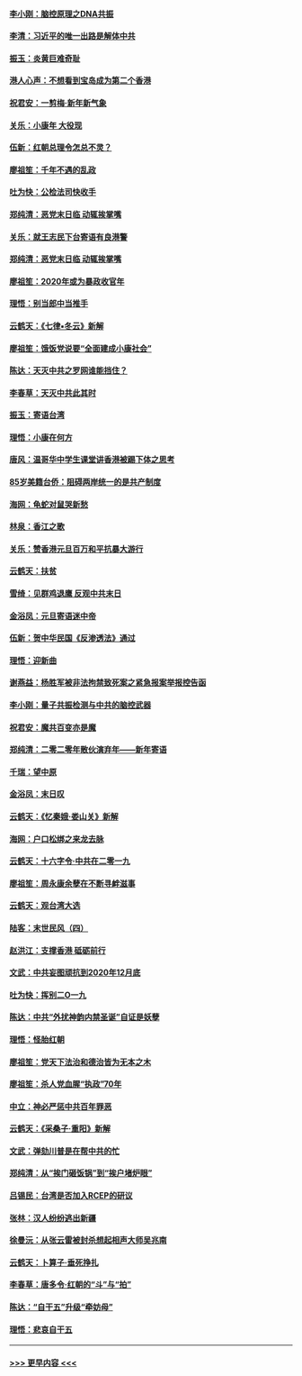 #### [李小刚：脑控原理之DNA共振](../pages/nsc993/n11780962.md?t=01101011) 
#### [李清：习近平的唯一出路是解体中共](../pages/nsc993/n11780866.md?t=01101011) 
#### [振玉：炎黄巨难奇耻](../pages/nsc993/n11779632.md?t=01101011) 
#### [港人心声：不想看到宝岛成为第二个香港](../pages/nsc993/n11778817.md?t=01101011) 
#### [祝君安：一剪梅‧新年新气象](../pages/nsc993/n11776340.md?t=01101011) 
#### [关乐：小康年 大役现](../pages/nsc993/n11774213.md?t=01101011) 
#### [伍新：红朝总理令怎总不灵？](../pages/nsc993/n11770813.md?t=01101011) 
#### [廖祖笙：千年不遇的乱政](../pages/nsc993/n11770373.md?t=01101011) 
#### [吐为快：公检法司快收手](../pages/nsc993/n11770359.md?t=01101011) 
#### [郑纯清：恶党末日临 动辄挨掌嘴](../pages/nsc993/n11769912.md?t=01101011) 
#### [关乐：就王志民下台寄语有良港警](../pages/nsc993/n11769903.md?t=01101011) 
#### [郑纯清：恶党末日临 动辄挨掌嘴](../pages/nsc993/n11769356.md?t=01101011) 
#### [廖祖笙：2020年或为暴政收官年](../pages/nsc993/n11768216.md?t=01101011) 
#### [理悟：别当郎中当推手](../pages/nsc993/n11768243.md?t=01101011) 
#### [云鹤天：《七律▪冬云》新解](../pages/nsc993/n11768204.md?t=01101011) 
#### [廖祖笙：饿饭党说要“全面建成小康社会”](../pages/nsc993/n11767482.md?t=01101011) 
#### [陈达：天灭中共之罗网谁能挡住？](../pages/nsc993/n11767465.md?t=01101011) 
#### [李春草：天灭中共此其时](../pages/nsc993/n11767452.md?t=01101011) 
#### [振玉：寄语台湾](../pages/nsc993/n11767432.md?t=01101011) 
#### [理悟：小康在何方](../pages/nsc993/n11767394.md?t=01101011) 
#### [唐风：温哥华中学生课堂讲香港被踢下体之思考](../pages/nsc993/n11766848.md?t=01101011) 
#### [85岁美籍台侨：阻碍两岸统一的是共产制度](../pages/nsc993/n11765043.md?t=01101011) 
#### [海网：龟蛇对鼠哭新愁](../pages/nsc993/n11764895.md?t=01101011) 
#### [林泉：香江之歌](../pages/nsc993/n11764415.md?t=01101011) 
#### [关乐：赞香港元旦百万和平抗暴大游行](../pages/nsc993/n11764382.md?t=01101011) 
#### [云鹤天：扶贫](../pages/nsc993/n11764245.md?t=01101011) 
#### [雪绮：见群鸡退鹰  反观中共末日](../pages/nsc993/n11762112.md?t=01101011) 
#### [金浴凤：元旦寄语迷中帝](../pages/nsc993/n11761788.md?t=01101011) 
#### [伍新：贺中华民国《反渗透法》通过](../pages/nsc993/n11761994.md?t=01101011) 
#### [理悟：迎新曲](../pages/nsc993/n11761152.md?t=01101011) 
#### [谢燕益：杨胜军被非法拘禁致死案之紧急报案举报控告函](../pages/nsc993/n11756134.md?t=01101011) 
#### [李小刚：量子共振检测与中共的脑控武器](../pages/nsc993/n11754518.md?t=01101011) 
#### [祝君安：魔共百变亦是魔](../pages/nsc993/n11754469.md?t=01101011) 
#### [郑纯清：二零二零年散伙演弃年——新年寄语](../pages/nsc993/n11754195.md?t=01101011) 
#### [千瑞：望中原](../pages/nsc993/n11754159.md?t=01101011) 
#### [金浴凤：末日叹](../pages/nsc993/n11752359.md?t=01101011) 
#### [云鹤天：《忆秦娥‧娄山关》新解](../pages/nsc993/n11752348.md?t=01101011) 
#### [海网：户口松绑之来龙去脉](../pages/nsc993/n11752328.md?t=01101011) 
#### [云鹤天：十六字令‧中共在二零一九](../pages/nsc993/n11752305.md?t=01101011) 
#### [廖祖笙：周永康余孽在不断寻衅滋事](../pages/nsc993/n11751013.md?t=01101011) 
#### [云鹤天：观台湾大选](../pages/nsc993/n11751007.md?t=01101011) 
#### [陆客：末世民风（四）](../pages/nsc993/n11749203.md?t=01101011) 
#### [赵洪江：支撑香港 砥砺前行](../pages/nsc993/n11748482.md?t=01101011) 
#### [文武：中共妄图顽抗到2020年12月底](../pages/nsc993/n11748446.md?t=01101011) 
#### [吐为快：挥别二O一九](../pages/nsc993/n11748411.md?t=01101011) 
#### [陈达：中共“外扰神韵内禁圣诞”自证是妖孽](../pages/nsc993/n11748226.md?t=01101011) 
#### [理悟：怪胎红朝](../pages/nsc993/n11748206.md?t=01101011) 
#### [廖祖笙：党天下法治和德治皆为无本之木](../pages/nsc993/n11748135.md?t=01101011) 
#### [廖祖笙：杀人党血腥“执政”70年](../pages/nsc993/n11745144.md?t=01101011) 
#### [中立：神必严惩中共百年罪恶](../pages/nsc993/n11744970.md?t=01101011) 
#### [云鹤天：《采桑子‧重阳》新解](../pages/nsc993/n11744948.md?t=01101011) 
#### [文武：弹劾川普是在帮中共的忙](../pages/nsc993/n11744758.md?t=01101011) 
#### [郑纯清：从“挨门砸饭锅”到“挨户堵炉眼”](../pages/nsc993/n11744745.md?t=01101011) 
#### [吕锡民：台湾是否加入RCEP的研议](../pages/nsc993/n11744701.md?t=01101011) 
#### [张林：汉人纷纷逃出新疆](../pages/nsc993/n11743530.md?t=01101011) 
#### [徐曼沅：从张云雷被封杀想起相声大师吴兆南](../pages/nsc993/n11741816.md?t=01101011) 
#### [云鹤天：卜算子‧垂死挣扎](../pages/nsc993/n11739956.md?t=01101011) 
#### [李春草：唐多令‧红朝的“斗”与“拍”](../pages/nsc993/n11739830.md?t=01101011) 
#### [陈达：“自干五”升级“牵妨母”](../pages/nsc993/n11739724.md?t=01101011) 
#### [理悟：悲哀自干五](../pages/nsc993/n11739547.md?t=01101011) 

----
#### [ >>> 更早内容 <<< ](../indexes/nsc993-earlier.md)
